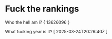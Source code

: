 # Fuck the rankings

Who the hell am I?
{ 13626096 }

What fucking year is it?
[ 2025-03-24T20:26:40Z ]
